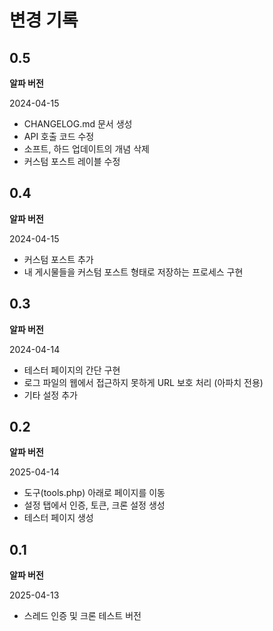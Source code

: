 # 변경 기록

## 0.5

**알파 버전**

2024-04-15

- CHANGELOG.md 문서 생성
- API 호출 코드 수정
- 소프트, 하드 업데이트의 개념 삭제
- 커스텀 포스트 레이블 수정

## 0.4

**알파 버전**

2024-04-15

- 커스텀 포스트 추가
- 내 게시물들을 커스텀 포스트 형태로 저장하는 프로세스 구현

## 0.3

**알파 버전**

2024-04-14

- 테스터 페이지의 간단 구현
- 로그 파일의 웹에서 접근하지 못하게 URL 보호 처리 (아파치 전용)
- 기타 설정 추가

## 0.2

**알파 버전**

2025-04-14

- 도구(tools.php) 아래로 페이지를 이동
- 설정 탭에서 인증, 토큰, 크론 설정 생성
- 테스터 페이지 생성

## 0.1

**알파 버전**

2025-04-13

- 스레드 인증 및 크론 테스트 버전
